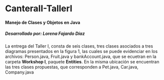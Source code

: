 

# CanteraII-TallerI
#### Manejo de Clases y Objetos en Java
##### Desarrollado por: Lorena Fajardo Díaz

La entrega del Taller I, consta de seis clases, tres clases asociados a tres diagramas presentados en la figura 1, las cuales  se puede evidenciar en  los archivos:  Person.java, Fruit.java y bankAccount.java, que se ecuetran en la carpeta **Workshop I**, paquete **Entities**. En la misma ubicación se encuentran las tres clases propuestas, que corresponden a Pet.java, Car.java, Company.java
